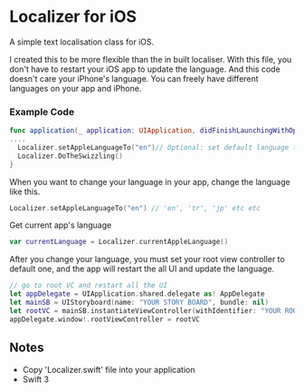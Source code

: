 # Localizer for iOS
A simple text localisation class for iOS.

I created this to be more flexible than the in built localiser. With this file, you don't have to restart your iOS app to update the language. And this code doesn't care your iPhone's language. You can freely have different languages on your app and iPhone.

### Example Code

```swift
func application(_ application: UIApplication, didFinishLaunchingWithOptions launchOptions: [UIApplicationLaunchOptionsKey: Any]?) -> Bool {
....
  Localizer.setAppleLanguageTo("en")// Optional: set default language to English for the first time,
  Localizer.DoTheSwizzling()
}
```
When you want to change your language in your app, change the language like this.
```swift
Localizer.setAppleLanguageTo("en") // 'en', 'tr', 'jp' etc etc
```
Get current app's language
```swift
var currentLanguage = Localizer.currentAppleLanguage()
```
After you change your language, you must set your root view controller to default one, and the app will restart the all UI and update the language.

```swift
// go to root VC and restart all the UI
let appDelegate = UIApplication.shared.delegate as! AppDelegate
let mainSB = UIStoryboard(name: "YOUR STORY BOARD", bundle: nil)
let rootVC = mainSB.instantiateViewController(withIdentifier: "YOUR ROOT VC")
appDelegate.window!.rootViewController = rootVC
```

## Notes
- Copy 'Localizer.swift' file into your application
- Swift 3
